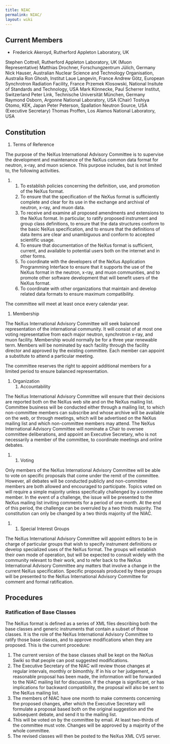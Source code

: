 ```yaml
---
title: NIAC
permalink: NIAC/
layout: wiki
---
```


Current Members
---------------

-   Frederick Akeroyd, Rutherford Appleton Laboratory, UK

Stephen Cottrell, Rutherford Appleton Laboratory, UK (Muon
Representative) Matthias Drochner, Forschungzentrum Jülich, Germany Nick
Hauser, Australian Nuclear Science and Technology Organisation,
Australia Ron Ghosh, Institut Laue Langevin, France Andrew Götz,
European Synchrotron Radiation Facility, France Przemek Klosowski,
National Insitute of Standards and Technology, USA Mark Könnecke, Paul
Scherrer Institut, Switzerland Peter Link, Technische Universität
München, Germany Raymond Osborn, Argonne National Laboratory, USA
(Chair) Toshiya Otomo, KEK, Japan Peter Peterson, Spallation Neutron
Source, USA (Executive Secretary) Thomas Proffen, Los Alamos National
Laboratory, USA

Constitution
------------

1.  Terms of Reference

The purpose of the NeXus International Advisory Committee is to
supervise the development and maintenance of the NeXus common data
format for neutron, x-ray, and muon science. This purpose includes, but
is not limited to, the following activities.

1.  1.  To establish policies concerning the definition, use, and
        promotion of the NeXus format.
    2.  To ensure that the specification of the NeXus format is
        sufficiently complete and clear for its use in the exchange and
        archival of neutron, x-ray, and muon data.
    3.  To receive and examine all proposed amendments and extensions to
        the NeXus format. In particular, to ratify proposed instrument
        and group class definitions, to ensure that the data structures
        conform to the basic NeXus specification, and to ensure that the
        definitions of data items are clear and unambiguous and conform
        to accepted scientific usage.
    4.  To ensure that documentation of the NeXus format is sufficient,
        current, and available to potential users both on the internet
        and in other forms.
    5.  To coordinate with the developers of the NeXus Application
        Programming Interface to ensure that it supports the use of the
        NeXus format in the neutron, x-ray, and muon communities, and to
        promote other software development that will benefit users of
        the NeXus format.
    6.  To coordinate with other organizations that maintain and develop
        related data formats to ensure maximum compatibility.

The committee will meet at least once every calendar year.

1.  Membership

The NeXus International Advisory Committee will seek balanced
representation of the international community. It will consist of at
most one voting representative from each major neutron, synchrotron
x-ray, and muon facility. Membership would normally be for a three year
renewable term. Members will be nominated by each facility through the
facility director and approved by the existing committee. Each member
can appoint a substitute to attend a particular meeting.

The committee reserves the right to appoint additional members for a
limited period to ensure balanced representation.

1.  Organization
    1.  Accountability

The NeXus International Advisory Committee will ensure that their
decisions are reported both on the NeXus web site and on the NeXus
mailing list. Committee business will be conducted either through a
mailing list, to which non-committee members can subscribe and whose
archive will be available on the web, or through meetings, which will be
advertised on the NeXus mailing list and which non-committee members may
attend. The NeXus International Advisory Committee will nominate a Chair
to oversee committee deliberations, and appoint an Executive Secretary,
who is not necessarily a member of the committee, to coordinate meetings
and online debates.

1.  1.  Voting

Only members of the NeXus International Advisory Committee will be able
to vote on specific proposals that come under the remit of the
committee. However, all debates will be conducted publicly and
non-committee members are both allowed and encouraged to participate.
Topics voted on will require a simple majority unless specifically
challenged by a committee member. In the event of a challenge, the issue
will be presented to the NeXus mailing list inviting comments for a
period of one month. At the end of this period, the challenge can be
overruled by a two thirds majority. The constitution can only be changed
by a two thirds majority of the NIAC.

1.  1.  Special Interest Groups

The NeXus International Advisory Committee will appoint editors to be in
charge of particular groups that wish to specify instrument definitions
or develop specialized uses of the NeXus format. The groups will
establish their own mode of operation, but will be expected to consult
widely with the community relevant to their work, and to refer back to
the NeXus International Advisory Committee any matters that involve a
change in the current NeXus specification. Specific proposals produced
by these groups will be presented to the NeXus International Advisory
Committee for comment and formal ratification.

Procedures
----------

### Ratification of Base Classes

The NeXus format is defined as a series of XML files describing both the
base classes and generic instruments that contain a subset of those
classes. It is the role of the NeXus International Advisory Committee to
ratify those base classes, and to approve modifications when they are
proposed. This is the current procedure:

1.  The current version of the base classes shall be kept on the NeXus
    Swiki so that people can post suggested modifications.
2.  The Executive Secretary of the NIAC will review those changes at
    regular intervals, monthly or bimonthly. If in his or her judgement,
    a reasonable proposal has been made, the information will be
    forwarded to the NIAC mailing list for discussion. If the change is
    significant, or has implications for backward compatibility, the
    proposal will also be sent to the NeXus mailing list.
3.  The members of NIAC have one month to make comments concerning the
    proposed changes, after which the Executive Secretary will formulate
    a proposal based both on the original suggestion and the subsequent
    debate, and send it to the mailing list.
4.  This will be voted on by the committee by email. At least two-thirds
    of the committee must vote. Changes will be approved by a majority
    of the whole committee.
5.  The revised classes will then be posted to the NeXus XML CVS server.

